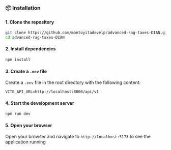 ### 📦 Installation

#### 1. Clone the repository

```bash
git clone https://github.com/montoyitadevelp/advanced-rag-taxes-DIAN.git
cd advanced-rag-taxes-DIAN
```
#### 2. Install dependencies

```bash
npm install
```

#### 3. Create a `.env` file
Create a `.env` file in the root directory with the following content:
```plaintext
VITE_API_URL=http://localhost:8000/api/v1
```
#### 4. Start the development server

```bash
npm run dev
```
#### 5. Open your browser
Open your browser and navigate to `http://localhost:5173` to see the application running
